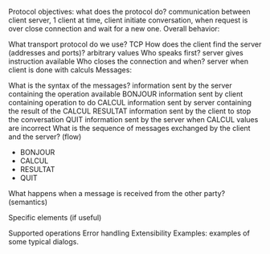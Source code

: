 Protocol objectives: what does the protocol do?
communication between client server, 1 client at time, client initiate conversation, when request is over close connection and wait for a new one.
Overall behavior:

What transport protocol do we use?
    TCP
How does the client find the server (addresses and ports)?
    arbitrary values
Who speaks first?
    server gives instruction available
Who closes the connection and when?
    server when client is done with calculs
Messages:

What is the syntax of the messages?
    information sent by the server containing the operation available
        BONJOUR
    information sent by client containing operation to do
        CALCUL
    information sent by server containing the result of the CALCUL
        RESULTAT
    information sent by the client to stop the conversation
        QUIT
    information sent by the server when CALCUL values are incorrect
What is the sequence of messages exchanged by the client and the server? (flow)
- BONJOUR
- CALCUL
- RESULTAT
- QUIT

What happens when a message is received from the other party? (semantics)
    
Specific elements (if useful)

Supported operations
Error handling
Extensibility
Examples: examples of some typical dialogs.